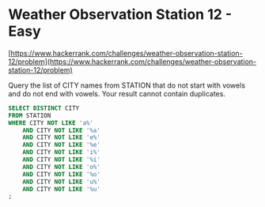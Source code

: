 # Weather Observation Station 12 - Easy
[https://www.hackerrank.com/challenges/weather-observation-station-12/problem](https://www.hackerrank.com/challenges/weather-observation-station-12/problem)

Query the list of CITY names from STATION that do not start with vowels and do not end with vowels. Your result cannot contain duplicates.

```sql
SELECT DISTINCT CITY
FROM STATION
WHERE CITY NOT LIKE 'a%'
	AND CITY NOT LIKE '%a'
	AND CITY NOT LIKE 'e%'
	AND CITY NOT LIKE '%e'
	AND CITY NOT LIKE 'i%'
	AND CITY NOT LIKE '%i'
	AND CITY NOT LIKE 'o%'
	AND CITY NOT LIKE '%o'
	AND CITY NOT LIKE 'u%'
	AND CITY NOT LIKE '%u'
;
```
